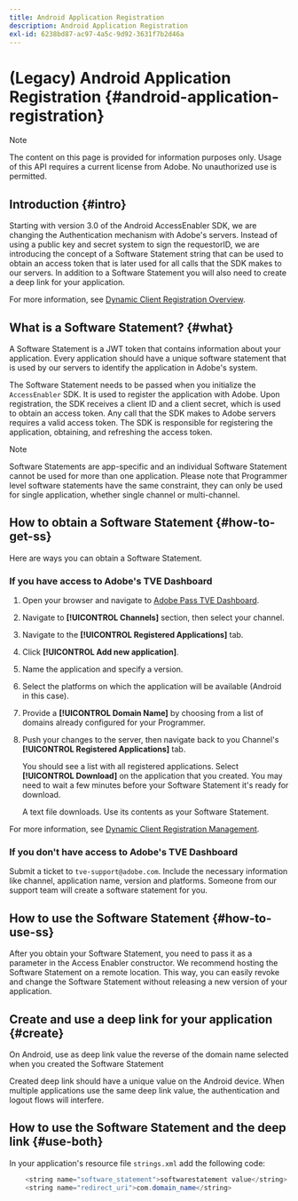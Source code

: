 ```yaml
---
title: Android Application Registration
description: Android Application Registration
exl-id: 6238bd87-ac97-4a5c-9d92-3631f7b2d46a
---
```

# (Legacy) Android Application Registration {#android-application-registration}

>[!NOTE]
>
>The content on this page is provided for information purposes only. Usage of this API requires a current license from Adobe. No unauthorized use is permitted.

## Introduction {#intro}

Starting with version 3.0 of the Android AccessEnabler SDK, we are changing the Authentication mechanism with Adobe's servers. Instead of using a public key and secret system to sign the requestorID, we are introducing the concept of a Software Statement string that can be used to obtain an access token that is later used for all calls that the SDK makes to our servers. In addition to a Software Statement you will also need to create a deep link for your application.

For more information, see [Dynamic Client Registration Overview](../../../rest-apis/rest-api-dcr/dynamic-client-registration-overview.md).

## What is a Software Statement? {#what}

A Software Statement is a JWT token that contains information about your application. Every application should have a unique software statement that is used by our servers to identify the application in Adobe's system. 

The Software Statement needs to be passed when you initialize the `AccessEnabler` SDK. It is used to register the application with Adobe. Upon registration, the SDK receives a client ID and a client secret, which is used to obtain an access token. Any call that the SDK makes to Adobe servers requires a valid access token. The SDK is responsible for registering the application, obtaining, and refreshing the access token.

>[!NOTE]
>
>Software Statements are app-specific and an individual Software Statement cannot be used for more than one application. Please note that Programmer level software statements have the same constraint, they can only be used for single application, whether single channel or multi-channel.

## How to obtain a Software Statement {#how-to-get-ss}

Here are ways you can obtain a Software Statement.

### If you have access to Adobe's TVE Dashboard

1. Open your browser and navigate to [Adobe Pass TVE Dashboard](https://experience.adobe.com/#/pass/authentication).

1. Navigate to **[!UICONTROL Channels]** section, then select your channel.

1. Navigate to the **[!UICONTROL Registered Applications]** tab.

1. Click **[!UICONTROL Add new application]**.

1. Name the application and specify a version.

1. Select the platforms on which the application will be available (Android in this case).

1. Provide a **[!UICONTROL Domain Name]** by choosing from a list of domains already configured for your Programmer.

1. Push your changes to the server, then navigate back to you Channel's **[!UICONTROL Registered Applications]** tab.

    You should see a list with all registered applications. Select **[!UICONTROL Download]** on the application that you created. You may need to wait a few minutes before your Software Statement it's ready for download.

    A text file downloads. Use its contents as your Software Statement.

For more information, see [Dynamic Client Registration Management](../../../rest-apis/rest-api-dcr/dynamic-client-registration-overview.md#dynamic-client-registration-management).

### If you don't have access to Adobe's TVE Dashboard

Submit a ticket to `tve-support@adobe.com`. Include the necessary information like channel, application name, version and platforms. Someone from our support team will create a software statement for you.

## How to use the Software Statement {#how-to-use-ss}

After you obtain your Software Statement, you need to pass it as a parameter in the Access Enabler constructor. We recommend hosting the Software Statement on a remote location. This way, you can easily revoke and change the Software Statement without releasing a new version of your application.

## Create and use a deep link for your application {#create}

On Android, use as deep link value the reverse of the domain name selected when you created the Software Statement

Created deep link should have a unique value on the Android device. When multiple applications use the same deep link value, the authentication and logout flows will interfere.

## How to use the Software Statement and the deep link {#use-both}

In your application's resource file `strings.xml` add the following code:

```JAVA
    <string name="software_statement">softwarestatement value</string>
    <string name="redirect_uri">com.domain_name</string>
```
